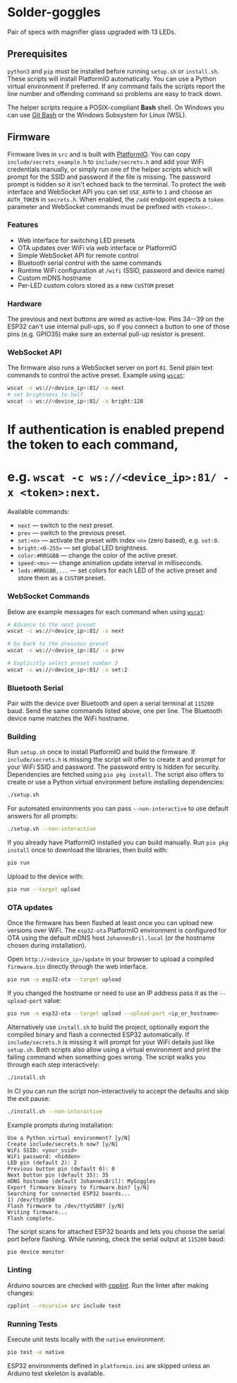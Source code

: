 # Solder-goggles

Pair of specs with magnifier glass upgraded with 13 LEDs.

## Prerequisites

`python3` and `pip` must be installed before running `setup.sh` or
`install.sh`. These scripts will install PlatformIO automatically. You
can use a Python virtual environment if preferred. If any command fails
the scripts report the line number and offending command so problems are
easy to track down.

The helper scripts require a POSIX-compliant **Bash** shell. On Windows you
can use [Git Bash](https://gitforwindows.org/) or the Windows Subsystem for
Linux (WSL).

## Firmware

Firmware lives in `src` and is built with [PlatformIO](https://platformio.org/).
You can copy `include/secrets_example.h` to `include/secrets.h` and add your
WiFi credentials manually, or simply run one of the helper scripts which will
prompt for the SSID and password if the file is missing. The password prompt is
hidden so it isn't echoed back to the terminal.
To protect the web interface and WebSocket API you can set `USE_AUTH` to `1`
and choose an `AUTH_TOKEN` in `secrets.h`. When enabled, the `/add` endpoint
expects a `token` parameter and WebSocket commands must be prefixed with
`<token>:`.

### Features
- Web interface for switching LED presets
- OTA updates over WiFi via web interface or PlatformIO
- Simple WebSocket API for remote control
- Bluetooth serial control with the same commands
- Runtime WiFi configuration at `/wifi` (SSID, password and device name)
- Custom mDNS hostname
- Per-LED custom colors stored as a new `CUSTOM` preset

### Hardware
The previous and next buttons are wired as active-low. Pins 34--39 on the
ESP32 can't use internal pull-ups, so if you connect a button to one of those
pins (e.g. GPIO35) make sure an external pull-up resistor is present.

### WebSocket API
The firmware also runs a WebSocket server on port `81`. Send plain text commands
to control the active preset. Example using [`wscat`](https://github.com/websockets/wscat):

```bash
wscat -c ws://<device_ip>:81/ -x next
# set brightness to half
wscat -c ws://<device_ip>:81/ -x bright:128
```
# If authentication is enabled prepend the token to each command,
# e.g. `wscat -c ws://<device_ip>:81/ -x <token>:next`.

Available commands:

* `next` &mdash; switch to the next preset.
* `prev` &mdash; switch to the previous preset.
* `set:<n>` &mdash; activate the preset with index `<n>` (zero based), e.g. `set:0`.
* `bright:<0-255>` &mdash; set global LED brightness.
* `color:#RRGGBB` &mdash; change the color of the active preset.
* `speed:<ms>` &mdash; change animation update interval in milliseconds.
* `leds:#RRGGBB,...` &mdash; set colors for each LED of the active preset and
  store them as a `CUSTOM` preset.

### WebSocket Commands

Below are example messages for each command when using [`wscat`](https://github.com/websockets/wscat):

```bash
# Advance to the next preset
wscat -c ws://<device_ip>:81/ -x next

# Go back to the previous preset
wscat -c ws://<device_ip>:81/ -x prev

# Explicitly select preset number 2
wscat -c ws://<device_ip>:81/ -x set:2
```

### Bluetooth Serial

Pair with the device over Bluetooth and open a serial terminal at `115200`
baud. Send the same commands listed above, one per line. The Bluetooth
device name matches the WiFi hostname.

### Building
Run `setup.sh` once to install PlatformIO and build the firmware. If
`include/secrets.h` is missing the script will offer to create it and prompt for
your WiFi SSID and password. The password entry is hidden for security.
Dependencies are fetched using `pio pkg install`. The script also offers to
create or use a Python virtual environment before installing dependencies:

```bash
./setup.sh
```
For automated environments you can pass `--non-interactive` to use default
answers for all prompts:

```bash
./setup.sh --non-interactive
```

If you already have PlatformIO installed you can build manually. Run
`pio pkg install` once to download the libraries, then build with:

```bash
pio run
```

Upload to the device with:

```bash
pio run --target upload
```

### OTA updates
Once the firmware has been flashed at least once you can upload new
versions over WiFi. The `esp32-ota` PlatformIO environment is configured
for OTA using the default mDNS host `JohannesBril.local` (or the hostname
chosen during installation).

Open `http://<device_ip>/update` in your browser to upload a compiled
`firmware.bin` directly through the web interface.

```bash
pio run -e esp32-ota --target upload
```

If you changed the hostname or need to use an IP address pass it as the
`--upload-port` value:

```bash
pio run -e esp32-ota --target upload --upload-port <ip_or_hostname>
```

Alternatively use `install.sh` to build the project, optionally export the
compiled binary and flash a connected ESP32 automatically. If
`include/secrets.h` is missing it will prompt for your WiFi details just like
`setup.sh`. Both scripts also allow using a virtual environment and print
the failing command when something goes wrong. The script walks you through
each step interactively:

```bash
./install.sh
```
In CI you can run the script non-interactively to accept the defaults and
skip the exit pause:

```bash
./install.sh --non-interactive
```

Example prompts during installation:

```text
Use a Python virtual environment? [y/N]
Create include/secrets.h now? [y/N]
WiFi SSID: <your_ssid>
WiFi password: <hidden>
LED pin (default 2): 2
Previous button pin (default 0): 0
Next button pin (default 35): 35
mDNS hostname (default JohannesBril): MyGoggles
Export firmware binary to firmware.bin? [y/N]
Searching for connected ESP32 boards...
1) /dev/ttyUSB0
Flash firmware to /dev/ttyUSB0? [y/N]
Writing firmware...
Flash complete.
```

The script scans for attached ESP32 boards and lets you choose the serial port
before flashing. While running, check the serial output at `115200` baud:

```bash
pio device monitor
```

### Linting
Arduino sources are checked with [cpplint](https://github.com/cpplint/cpplint).
Run the linter after making changes:

```bash
cpplint --recursive src include test
```

### Running Tests
Execute unit tests locally with the `native` environment:

```bash
pio test -e native
```

ESP32 environments defined in `platformio.ini` are skipped unless an Arduino
test skeleton is available.
